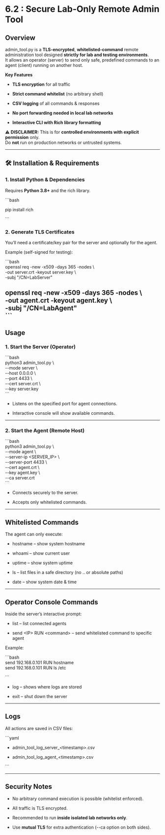 #  **6.2 : Secure Lab-Only Remote Admin Tool**

##  **Overview**

admin\_tool.py is a **TLS-encrypted**, **whitelisted-command** remote administration tool designed **strictly for lab and testing environments**.  
 It allows an operator (server) to send only safe, predefined commands to an agent (client) running on another host.

**Key Features**

* **TLS encryption** for all traffic

* **Strict command whitelist** (no arbitrary shell)

* **CSV logging** of all commands & responses

* **No port forwarding needed in local lab networks**

* **Interactive CLI with Rich library formatting**

⚠ **DISCLAIMER:** This is for **controlled environments with explicit permission** only.  
 Do **not** run on production networks or untrusted systems.

---

## **🛠 Installation & Requirements**

### **1\. Install Python & Dependencies**

Requires **Python 3.8+** and the rich library.

\`\`\`bash

pip install rich

\`\`\`

### **2\. Generate TLS Certificates**

You’ll need a certificate/key pair for the server and optionally for the agent.

Example (self-signed for testing):

\`\`\`bash  
openssl req \-new \-x509 \-days 365 \-nodes \\  
  \-out server.crt \-keyout server.key \\  
  \-subj "/CN=LabServer"

openssl req \-new \-x509 \-days 365 \-nodes \\  
  \-out agent.crt \-keyout agent.key \\  
  \-subj "/CN=LabAgent"  
\`\`\`  
---

##  **Usage**

### **1\. Start the Server (Operator)**

\`\`\`bash  
python3 admin\_tool.py \\  
  \--mode server \\  
  \--host 0.0.0.0 \\  
  \--port 4433 \\  
  \--cert server.crt \\  
  \--key server.key  
\`\`\`

* Listens on the specified port for agent connections.

* Interactive console will show available commands.

---

### **2\. Start the Agent (Remote Host)**

\`\`\`bash  
python3 admin\_tool.py \\  
  \--mode agent \\  
  \--server-ip \<SERVER\_IP\> \\  
  \--server-port 4433 \\  
  \--cert agent.crt \\  
  \--key agent.key \\  
  \--ca server.crt  
\`\`\`

* Connects securely to the server.

* Accepts only whitelisted commands.

---

##  **Whitelisted Commands**

The agent can only execute:

* hostname – show system hostname

* whoami – show current user

* uptime – show system uptime

* ls – list files in a safe directory (no .. or absolute paths)

* date – show system date & time

---

##  **Operator Console Commands**

Inside the server’s interactive prompt:

* list – list connected agents

* send \<IP\> RUN \<command\> – send whitelisted command to specific agent

Example:

\`\`\`bash  
send 192.168.0.101 RUN hostname  
send 192.168.0.101 RUN ls /etc

\`\`\`

* log – shows where logs are stored

* exit – shut down the server

---

##  **Logs**

All actions are saved in CSV files:

\`\`\`yaml

* admin\_tool\_log\_server\_\<timestamp\>.csv

* admin\_tool\_log\_agent\_\<timestamp\>.csv

\`\`\`

---

##  **Security Notes**

* No arbitrary command execution is possible (whitelist enforced).

* All traffic is TLS encrypted.

* Recommended to run **inside isolated lab networks only**.

* Use **mutual TLS** for extra authentication (\--ca option on both sides).


